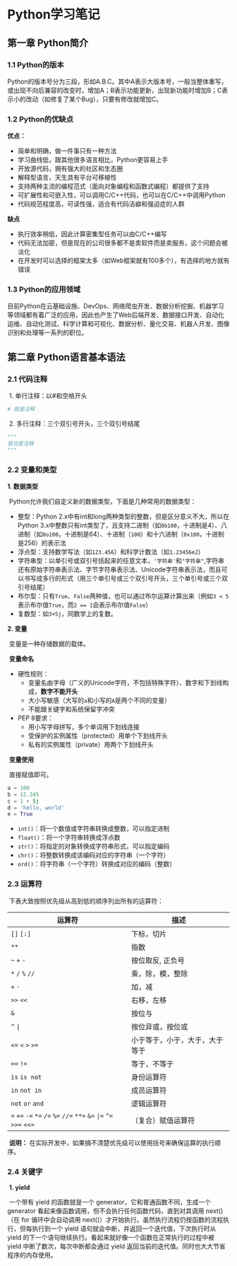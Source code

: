 # Python学习笔记

## 第一章 Python简介

### 1.1 Python的版本

​	Python的版本号分为三段，形如A.B.C。其中A表示大版本号，一般当整体重写，或出现不向后兼容的改变时，增加A；B表示功能更新，出现新功能时增加B；C表示小的改动（如修复了某个Bug），只要有修改就增加C。

### 1.2 Python的优缺点

**优点：**

- 简单和明确，做一件事只有一种方法
- 学习曲线低，跟其他很多语言相比，Python更容易上手
- 开放源代码，拥有强大的社区和生态圈
- 解释型语言，天生具有平台可移植性
- 支持两种主流的编程范式（面向对象编程和函数式编程）都提供了支持
- 可扩展性和可嵌入性，可以调用C/C++代码，也可以在C/C++中调用Python
- 代码规范程度高，可读性强，适合有代码洁癖和强迫症的人群

**缺点**

- 执行效率稍低，因此计算密集型任务可以由C/C++编写
- 代码无法加密，但是现在的公司很多都不是卖软件而是卖服务，这个问题会被淡化
- 在开发时可以选择的框架太多（如Web框架就有100多个），有选择的地方就有错误

### 1.3 Python的应用领域

​	目前Python在云基础设施、DevOps、网络爬虫开发、数据分析挖掘、机器学习等领域都有着广泛的应用，因此也产生了Web后端开发、数据接口开发、自动化运维、自动化测试、科学计算和可视化、数据分析、量化交易、机器人开发、图像识别和处理等一系列的职位。

## 第二章 Python语言基本语法

### 2.1 代码注释

​	1. 单行注释：以#和空格开头

````python
# 我是注释
````

​	2. 多行注释：三个双引号开头，三个双引号结尾

````python
"""
我也是注释
"""
````

### 2.2 变量和类型

**1. 数据类型**

​	Python允许我们自定义新的数据类型，下面是几种常用的数据类型：

- 整型：Python 2.x中有int和long两种类型的整数，但是区分意义不大，所以在Python 3.x中整数只有int类型了，且支持二进制（如`0b100`，十进制是4）、八进制（如`0o100`，十进制是64）、十进制（`100`）和十六进制（`0x100`，十进制是256）的表示法
- 浮点型：支持数学写法（如`123.456`）和科学计数法（如`1.23456e2`）
- 字符串型：以单引号或双引号括起来的任意文本，`'字符串'`和`"字符串"`,字符串还有原始字符串表示法、字节字符串表示法、Unicode字符串表示法，而且可以书写成多行的形式（用三个单引号或三个双引号开头，三个单引号或三个双引号结尾）
- 布尔型：只有`True`、`False`两种值，也可以通过布尔运算计算出来（例如`3 < 5`表示布尔值`True`，而`2 == 1`会表示布尔值`False`）
- 复数型：如`3+5j`，同数学上的复数。

**2. 变量**

​	变量是一种存储数据的载体。

​	**变量命名**

- 硬性规则：
  - 变量名由字母（广义的Unicode字符，不包括特殊字符）、数字和下划线构成，**数字不能开头**
  - 大小写敏感（大写的`a`和小写的`A`是两个不同的变量）
  - 不能跟关键字和系统保留字冲突
- PEP 8要求：
  - 用小写字母拼写，多个单词用下划线连接
  - 受保护的实例属性（protected）用单个下划线开头
  - 私有的实例属性（private）用两个下划线开头



​	**变量使用**

​	直接赋值即可。

```python
a = 100
b = 12.345
c = 1 + 5j
d = 'hello, world'
e = True
```

- `int()`：将一个数值或字符串转换成整数，可以指定进制
- `float()`：将一个字符串转换成浮点数
- `str()`：将指定的对象转换成字符串形式，可以指定编码
- `chr()`：将整数转换成该编码对应的字符串（一个字符）
- `ord()`：将字符串（一个字符）转换成对应的编码（整数）

### 2.3 运算符

​	下表大致按照优先级从高到低的顺序列出所有的运算符：

| 运算符                                                       | 描述                           |
| ------------------------------------------------------------ | ------------------------------ |
| `[]` `[:]`                                                   | 下标，切片                     |
| `**`                                                         | 指数                           |
| `~` `+` `-`                                                  | 按位取反, 正负号               |
| `*` `/` `%` `//`                                             | 乘，除，模，整除               |
| `+` `-`                                                      | 加，减                         |
| `>>` `<<`                                                    | 右移，左移                     |
| `&`                                                          | 按位与                         |
| `^` `\|`                                                     | 按位异或，按位或               |
| `<=` `<` `>` `>=`                                            | 小于等于，小于，大于，大于等于 |
| `==` `!=`                                                    | 等于，不等于                   |
| `is`  `is not`                                               | 身份运算符                     |
| `in` `not in`                                                | 成员运算符                     |
| `not` `or` `and`                                             | 逻辑运算符                     |
| `=` `+=` `-=` `*=` `/=` `%=` `//=` `**=` `&=` `\|=` `^=` `>>=` `<<=` | （复合）赋值运算符             |

​	**说明：** 在实际开发中，如果搞不清楚优先级可以使用括号来确保运算的执行顺序。

### 2.4 关键字

​	**1. yield**

​	一个带有 yield 的函数就是一个 generator，它和普通函数不同，生成一个 generator 看起来像函数调用，但不会执行任何函数代码，直到对其调用 next()（在 for 循环中会自动调用 next()）才开始执行。虽然执行流程仍按函数的流程执行，但每执行到一个 yield 语句就会中断，并返回一个迭代值，下次执行时从 yield 的下一个语句继续执行。看起来就好像一个函数在正常执行的过程中被 yield 中断了数次，每次中断都会通过 yield 返回当前的迭代值。同时也大大节省程序的内存使用。